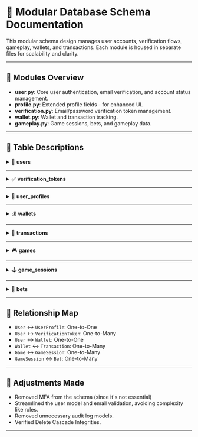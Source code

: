 # 📘 Modular Database Schema Documentation

This modular schema design manages user accounts, verification flows, gameplay, wallets, and transactions. Each module is housed in separate files for scalability and clarity.

---

## 📂 Modules Overview

- **user.py**: Core user authentication, email verification, and account status management.
- **profile.py**: Extended profile fields - for enhanced UI.
- **verification.py**: Email/password verification token management.
- **wallet.py**: Wallet and transaction tracking.
- **gameplay.py**: Game sessions, bets, and gameplay data.

---

## 📑 Table Descriptions

<details>
<summary>🧑 <strong>users</strong></summary>

Stores core user identity and authentication data.

| Field | Type | Description |
|-------|------|-------------|
| `id` | Integer, PK | Unique user ID |
| `roll_number` | String(10), Unique | Institute roll number |
| `email` | String(120), Unique | IITM academic email |
| `username` | String(50), Unique | User’s handle |
| `full_name` | String(100) | Full name |
| `password_hash` | String(256) | Hashed password |
| `is_active` | Boolean | User status |
| `email_verified` | Boolean | Email verification flag |
| `failed_login_attempts` | Integer | Brute-force protection |
| `last_login` | DateTime | Last login time |
| `api_token` | String(64) | Session API token |
| `api_token_created_at` | DateTime | Token issue time |
| `created_at` | DateTime | Account creation timestamp |

🔁 **Relationships**:
- One-to-Many: `VerificationToken`
- One-to-One: `UserProfile`, `Wallet`

</details>

---

<details>
<summary>✅ <strong>verification_tokens</strong></summary>

Manages one-time tokens for user actions.

| Field | Type | Description |
|-------|------|-------------|
| `id` | Integer, PK | Token ID |
| `user_id` | Integer, FK (`users.id`) | Owner |
| `token` | String(128) | Unique token |
| `purpose` | String(50) | Reason (e.g., email_verification, reset) |
| `expires_at` | DateTime | Expiry time |
| `created_at` | DateTime | Issued time |
| `is_used` | Boolean | Has the token been used? |
</details>

---

<details>
<summary>👤 <strong>user_profiles</strong></summary>

Stores additional user profile info.

| Field | Type | Description |
|-------|------|-------------|
| `id` | Integer, PK | Profile ID |
| `user_id` | Integer, FK (`users.id`), Unique | Owner |
| `bio` | Text | Optional biography |
| `avatar_url` | String(255) | Profile image |
| `location` | String(100) | Geographic location |
| `dob` | Date | Date of birth |
| `created_at` | DateTime | Creation time |
| `updated_at` | DateTime | Last update |
</details>

---

<details>
<summary>💰 <strong>wallets</strong></summary>

Each user gets one wallet for game transactions.

| Field | Type | Description |
|-------|------|-------------|
| `id` | Integer, PK | Wallet ID |
| `user_id` | Integer, FK (`users.id`), Unique | Owner |
| `balance` | Float | Current funds |
| `last_updated` | DateTime | Last balance update |

🔁 One-to-Many: `transactions`
</details>

---

<details>
<summary>💸 <strong>transactions</strong></summary>

Tracks wallet transactions.

| Field | Type | Description |
|-------|------|-------------|
| `id` | Integer, PK | Transaction ID |
| `wallet_id` | Integer, FK (`wallets.id`) | Linked wallet |
| `amount` | Float | Transaction value |
| `type` | String(20) | "credit" or "debit" |
| `category` | String(50) | Reason (e.g., bet, win, top-up) |
| `description` | String(255) | Notes |
| `created_at` | DateTime | Transaction time |
</details>

---

<details>
<summary>🎮 <strong>games</strong></summary>

Game definition for the platform.

| Field | Type | Description |
|-------|------|-------------|
| `id` | Integer, PK | Game ID |
| `name` | String(100) | Game title |
| `description` | Text | What it is |
| `created_at` | DateTime | Entry creation |
</details>

---

<details>
<summary>🕹️ <strong>game_sessions</strong></summary>

Tracks game sessions started by users.

| Field | Type | Description |
|-------|------|-------------|
| `id` | Integer, PK | Session ID |
| `user_id` | Integer, FK (`users.id`) | Player |
| `game_id` | Integer, FK (`games.id`) | Game played |
| `started_at` | DateTime | Start time |
| `ended_at` | DateTime | End time |
</details>

---

<details>
<summary>🎯 <strong>bets</strong></summary>

Betting or interaction records inside sessions.

| Field | Type | Description |
|-------|------|-------------|
| `id` | Integer, PK | Bet ID |
| `session_id` | Integer, FK (`game_sessions.id`) | Parent session |
| `amount` | Float | Bet amount |
| `result` | String(20) | Outcome |
| `created_at` | DateTime | When the bet was placed |
</details>

---

## 🔗 Relationship Map

- `User` ↔ `UserProfile`: One-to-One
- `User` ↔ `VerificationToken`: One-to-Many
- `User` ↔ `Wallet`: One-to-One
- `Wallet` ↔ `Transaction`: One-to-Many
- `Game` ↔ `GameSession`: One-to-Many
- `GameSession` ↔ `Bet`: One-to-Many

---

## 🔧 Adjustments Made

- Removed MFA from the schema (since it's not essential)
- Streamlined the user model and email validation, avoiding complexity like roles.
- Removed unnecessary audit log models.
- Verified Delete Cascade Integrities.

---